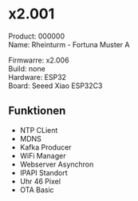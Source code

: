 # x2.001

Product: 000000  
Name: Rheinturm - Fortuna Muster A

Firmwarre: x2.006  
Build: none  
Hardware: ESP32  
Board: Seeed Xiao ESP32C3  

## Funktionen

- NTP CLient
- MDNS
- Kafka Producer
- WiFi Manager
- Webserver Asynchron
- IPAPI Standort
- Uhr 46 Pixel
- OTA Basic
  